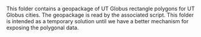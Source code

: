 This folder contains a geopackage of UT Globus rectangle polygons for UT Globus cities. 
The geopackage is read by the associated script.
This folder is intended as a temporary solution until we have a better mechanism for exposing the polygonal data.